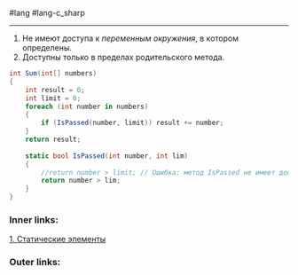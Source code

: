 #lang #lang-c_sharp   

---
1. Не имеют доступа к *переменным окружения*, в котором определены.
2. Доступны только в пределах родительского метода.

```csharp
int Sum(int[] numbers)
{
    int result = 0;
    int limit = 0;
    foreach (int number in numbers)
    {
        if (IsPassed(number, limit)) result += number;
    }
    return result;
 
    static bool IsPassed(int number, int lim)
    {
        //return number > limit; // Ошибка: метод IsPassed не имеет доступа к переменной limit
        return number > lim;
    }
}
```

### Inner links:
[1. Статические элементы](1.%20Languages/C-sharp/0.%20Введение/2.%20Классовые%20механизмы/Статика/1.%20Статические%20элементы.md)


### Outer links:
